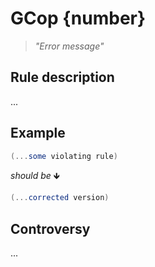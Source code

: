 ﻿# GCop {number}

> *"Error message"*

## Rule description

...

## Example

```csharp
(...some violating rule)
```

*should be* 🡻

```csharp
(...corrected version)
```

## Controversy

...

